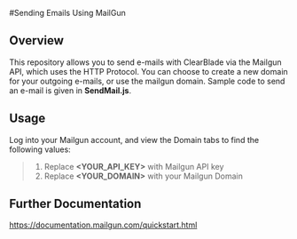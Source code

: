 #Sending Emails Using MailGun

## Overview
This repository allows you to send e-mails with ClearBlade via the Mailgun API, which uses the HTTP Protocol. You can choose to create a new domain for your outgoing e-mails, or use the mailgun domain. Sample code to send an e-mail is given in **SendMail.js**.

## Usage
Log into your Mailgun account, and view the Domain tabs to find the following values:
>1. Replace **<YOUR_API_KEY>** with Mailgun API key
>2. Replace **<YOUR_DOMAIN>** with your Mailgun Domain

## Further Documentation
https://documentation.mailgun.com/quickstart.html